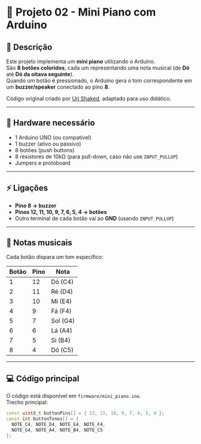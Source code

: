 # 🎹 Projeto 02 - Mini Piano com Arduino

## 📖 Descrição
Este projeto implementa um **mini piano** utilizando o Arduino.  
São **8 botões coloridos**, cada um representando uma nota musical (de **Dó** até **Dó da oitava seguinte**).  
Quando um botão é pressionado, o Arduino gera o tom correspondente em um **buzzer/speaker** conectado ao pino **8**.  

Código original criado por [Uri Shaked](https://github.com/wokwi), adaptado para uso didático.

---

## 🔧 Hardware necessário
- 1 Arduino UNO (ou compatível)  
- 1 buzzer (ativo ou passivo)  
- 8 botões (push buttons)  
- 8 resistores de 10kΩ (para pull-down, caso não use `INPUT_PULLUP`)  
- Jumpers e protoboard  

---

## ⚡ Ligações
- **Pino 8 → buzzer**  
- **Pinos 12, 11, 10, 9, 7, 6, 5, 4 → botões**  
- Outro terminal de cada botão vai ao **GND** (usando `INPUT_PULLUP`)  

---

## 🎵 Notas musicais
Cada botão dispara um tom específico:

| Botão | Pino | Nota  |
|-------|------|-------|
| 1     | 12   | Dó (C4) |
| 2     | 11   | Ré (D4) |
| 3     | 10   | Mi (E4) |
| 4     | 9    | Fá (F4) |
| 5     | 7    | Sol (G4) |
| 6     | 6    | Lá (A4) |
| 7     | 5    | Si (B4) |
| 8     | 4    | Dó (C5) |

---

## 💻 Código principal
O código está disponível em `firmware/mini_piano.ino`.  
Trecho principal:

```cpp
const uint8_t buttonPins[] = { 12, 11, 10, 9, 7, 6, 5, 4 };
const int buttonTones[] = {
  NOTE_C4, NOTE_D4, NOTE_E4, NOTE_F4,
  NOTE_G4, NOTE_A4, NOTE_B4, NOTE_C5
};
